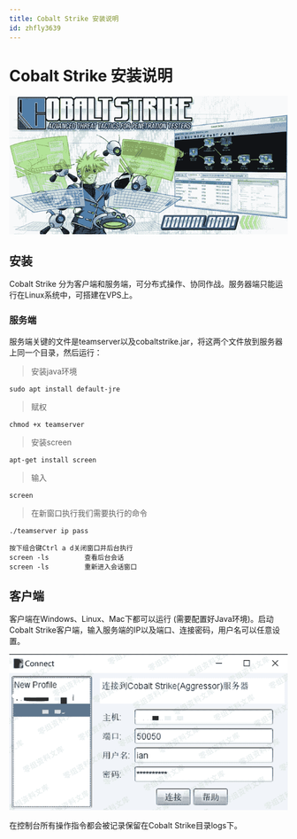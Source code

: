```yaml
---
title: Cobalt Strike 安装说明
id: zhfly3639
---
```


# Cobalt Strike 安装说明

![image](../img/9a224a158a2344a41701955161db71fe.png)

## 安装

Cobalt Strike 分为客户端和服务端，可分布式操作、协同作战。服务器端只能运行在Linux系统中，可搭建在VPS上。

### 服务端

服务端关键的文件是teamserver以及cobaltstrike.jar，将这两个文件放到服务器上同一个目录，然后运行：

> 安装java环境

```
sudo apt install default-jre 
```

> 赋权

```
chmod +x teamserver 
```

> 安装screen

```
apt-get install screen 
```

> 输入

```
screen 
```

> 在新窗口执行我们需要执行的命令

```
./teamserver ip pass 
```

```
按下组合键Ctrl a d关闭窗口并后台执行
screen -ls         查看后台会话
screen -ls         重新进入会话窗口 
```

## 客户端

客户端在Windows、Linux、Mac下都可以运行 (需要配置好Java环境)。启动Cobalt Strike客户端，输入服务端的IP以及端口、连接密码，用户名可以任意设置。

![image](../img/7764ea607ec11f7e225a8ae5d3a09295.png)

在控制台所有操作指令都会被记录保留在Cobalt Strike目录logs下。